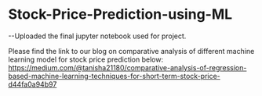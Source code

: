 # Stock-Price-Prediction-using-ML
--Uploaded the final jupyter notebook used for project.

Please find the link to our blog on comparative analysis of different machine learning model for stock price prediction below:
https://medium.com/@tanisha21180/comparative-analysis-of-regression-based-machine-learning-techniques-for-short-term-stock-price-d44fa0a94b97
